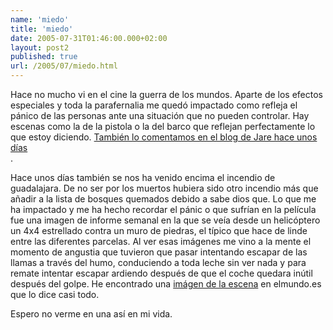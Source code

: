 ```yaml
---
name: 'miedo'
title: 'miedo'
date: 2005-07-31T01:46:00.000+02:00
layout: post2
published: true
url: /2005/07/miedo.html
---
```


Hace no mucho vi en el cine la guerra de los mundos. Aparte de los efectos especiales y toda la parafernalia me quedó impactado como refleja el pánico de las personas ante una situación que no pueden controlar. Hay escenas como la de la pistola o la del barco que reflejan perfectamente lo que estoy diciendo. [También lo comentamos en el blog de Jare hace unos días  
](http://www.iguanademos.com/Jare/jblog_viewtopic.php?topicid=72).  
  
Hace unos días también se nos ha venido encima el incendio de guadalajara. De no ser por los muertos hubiera sido otro incendio más que añadir a la lista de bosques quemados debido a sabe dios que. Lo que me ha impactado y me ha hecho recordar el pánic o que sufrían en la película fue una imagen de informe semanal en la que se veía desde un helicóptero un 4x4 estrellado contra un muro de piedras, el típico que hace de linde entre las diferentes parcelas. Al ver esas imágenes me vino a la mente el momento de angustia que tuvieron que pasar intentando escapar de las llamas a través del humo, conduciendo a toda leche sin ver nada y para remate intentar escapar ardiendo después de que el coche quedara inútil después del golpe. He encontrado una [imágen de la escena](http://www.el-mundo.es/fotografia/2005/07/incendio_guadalajara/09.html) en elmundo.es que lo dice casi todo.  
  
Espero no verme en una así en mi vida.
